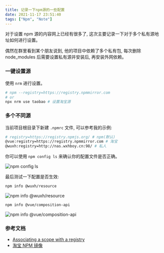 ```yaml
---
title: 记录一下npm源的一些配置
date: 2021-11-17 23:51:40
tags: ["Npm", "Note"]
---
```


对于设置 npm 源的内容网上已经有很多了, 这次主要记录一下对于多个私有源地址如何进行设置。

偶然在群里看到某个朋友说到, 他的项目中依赖了多个私有包, 每次删除 node_modules 后需要设置私有源并安装后, 再安装外网依赖。

<!-- more -->

### 一键设置源
使用 `nrm` 进行设置。

```bash
# npm --registry=https://registry.npmmirror.com
# or
npx nrm use taobao # 设置淘宝源
```

### 多个不同源

当前项目根目录下新建 `.npmrc` 文件, 可以参考我的示例:

```bash
# registry=https://registry.npmjs.org/ # npm(默认)
@vue:registry=https://registry.npmmirror.com # 淘宝
@wuxh:registry=http://nas.wxhboy.cn:98/ # 私人
```

你可以使用 `npm config ls` 来确认你的配置文件是否正确。

![npm config ls](https://i.loli.net/2021/11/18/API39SapfUCYMVG.png)


最后测试一下配置是否生效:

```bash
npm info @wuxh/resource
```

![npm info @wuxh/resource](https://i.loli.net/2021/11/18/dBwAKt2MzuRJrCL.png)

```bash
npm info @vue/composition-api
```

![npm info @vue/composition-api](https://i.loli.net/2021/11/18/bL71hevoOF3S2Yd.png)

### 参考文档
+ [Associating a scope with a registry](https://docs.npmjs.com/cli/v6/using-npm/scope#associating-a-scope-with-a-registry)
+ [淘宝 NPM 镜像](https://npmmirror.com/)



